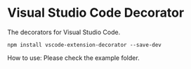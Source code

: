 # Visual Studio Code Decorator

The decorators for Visual Studio Code.

```
npm install vscode-extension-decorator --save-dev
```

How to use:
Please check the example folder.
